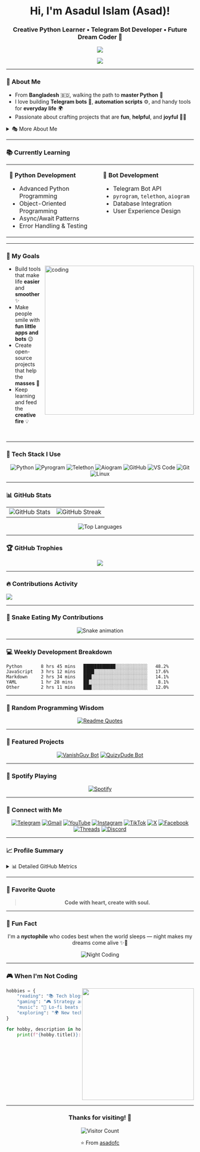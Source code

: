 <h1 align="center">Hi, I'm Asadul Islam (Asad)!</h1>
<h3 align="center">Creative Python Learner • Telegram Bot Developer • Future Dream Coder 💫</h3>

<p align="center">
  <img src="https://readme-typing-svg.demolab.com?font=Fira+Code&size=22&pause=1000&color=F75C7E&center=true&vCenter=true&width=600&lines=I+love+creating+cool+things+with+Python;Bots%2C+Scripts%2C+Fun+Tools+%F0%9F%94%A5;Always+learning%2C+always+growing!+%F0%9F%8E%93" />
</p>

<div align="center">
  
[![](https://visitcount.itsvg.in/api?id=asadofc&icon=0&color=0)](https://visitcount.itsvg.in)

</div>

---

### 🖤 About Me

- From **Bangladesh** 🇧🇩, walking the path to **master Python** 🐍  
- I love building **Telegram bots** 🤖, **automation scripts** ⚙️, and handy tools for **everyday life** 🌍  
- Passionate about crafting projects that are **fun**, **helpful**, and **joyful** 🎨✨  

<details>
<summary>🎭 More About Me</summary>

```python
class Asad:
    def __init__(self):
        self.name = "Asadul Islam"
        self.location = "Bangladesh 🇧🇩"
        self.languages = ["Python", "JavaScript"]
        self.interests = ["Bot Development", "Automation", "Open Source"]
        self.current_focus = "Building amazing Telegram bots"
        self.fun_fact = "I code best at night 🌙"
    
    def say_hi(self):
        print("Thanks for visiting my profile! Let's build something amazing together!")

me = Asad()
me.say_hi()
```

</details>

---

### 📚 Currently Learning

<table>
<tr>
<td valign="top" width="50%">

**🐍 Python Development**
- Advanced Python Programming
- Object-Oriented Programming
- Async/Await Patterns
- Error Handling & Testing

</td>
<td valign="top" width="50%">

**🤖 Bot Development**
- Telegram Bot API
- `pyrogram`, `telethon`, `aiogram`
- Database Integration
- User Experience Design

</td>
</tr>
</table>

---

### 🎯 My Goals

<img align="right" alt="coding" width="400" src="https://user-images.githubusercontent.com/74038190/229223263-cf2e4b07-2615-4f87-9c38-e37600f8381a.gif">

- Build tools that make life **easier** and **smoother** ✨  
- Make people smile with **fun little apps and bots** 😉  
- Create open-source projects that help the **masses** 🙌  
- Keep learning and feed the **creative fire** 💡  

<br clear="right"/>

---

### 🧰 Tech Stack I Use

<div align="center">

![Python](https://img.shields.io/badge/Python-3776AB?style=for-the-badge&logo=python&logoColor=white)
![Pyrogram](https://img.shields.io/badge/Pyrogram-2CA5E0?style=for-the-badge&logo=telegram&logoColor=white)
![Telethon](https://img.shields.io/badge/Telethon-0088cc?style=for-the-badge&logo=telegram&logoColor=white)
![Aiogram](https://img.shields.io/badge/Aiogram-blue?style=for-the-badge&logo=python&logoColor=white)
![GitHub](https://img.shields.io/badge/GitHub-181717?style=for-the-badge&logo=github&logoColor=white)
![VS Code](https://img.shields.io/badge/VS%20Code-007ACC?style=for-the-badge&logo=visual-studio-code&logoColor=white)
![Git](https://img.shields.io/badge/Git-F05032?style=for-the-badge&logo=git&logoColor=white)
![Linux](https://img.shields.io/badge/Linux-FCC624?style=for-the-badge&logo=linux&logoColor=black)

</div>

---

### 📊 GitHub Stats

<div align="center">
<table>
<tr>
<td>
<img src="https://github-readme-stats.vercel.app/api?username=asadofc&show_icons=true&theme=radical&hide_border=true&count_private=true" alt="GitHub Stats" />
</td>
<td>
<img src="https://github-readme-streak-stats.herokuapp.com?user=asadofc&theme=radical&hide_border=true" alt="GitHub Streak" />
</td>
</tr>
</table>

<img src="https://github-readme-stats.vercel.app/api/top-langs/?username=asadofc&layout=compact&theme=radical&hide_border=true&langs_count=8" alt="Top Languages" />

</div>

---

### 🏆 GitHub Trophies

<p align="center">
  <img src="https://github-profile-trophy.vercel.app/?username=asadofc&theme=radical&no-frame=true&no-bg=true&margin-w=4&row=1&column=7" />
</p>

---

### 🔥 Contributions Activity

<img src="https://github-readme-activity-graph.vercel.app/graph?username=asadofc&custom_title=Asad's%20GitHub%20Activity%20Graph&bg_color=0D1117&color=708090&line=24292E&point=24292E&area=true&hide_border=true" />

---

### 🐍 Snake Eating My Contributions

<div align="center">
  
![Snake animation](https://github.com/asadofc/asadofc/blob/output/github-contribution-grid-snake.svg)

</div>

---

### 💻 Weekly Development Breakdown

<!--START_SECTION:waka-->
```text
Python       8 hrs 45 mins   ████████████░░░░░░░░░░░░   48.2%
JavaScript   3 hrs 12 mins   ████░░░░░░░░░░░░░░░░░░░░   17.6%
Markdown     2 hrs 34 mins   ███░░░░░░░░░░░░░░░░░░░░░   14.1%
YAML         1 hr 28 mins    ██░░░░░░░░░░░░░░░░░░░░░░    8.1%
Other        2 hrs 11 mins   ███░░░░░░░░░░░░░░░░░░░░░   12.0%
```
<!--END_SECTION:waka-->

---

### 🔁 Random Programming Wisdom

<div align="center">

[![Readme Quotes](https://quotes-github-readme.vercel.app/api?type=horizontal&theme=radical)](https://github.com/piyushsuthar/github-readme-quotes)

</div>

---

### 📌 Featured Projects

<div align="center">

[![VanishGuy Bot](https://github-readme-stats.vercel.app/api/pin/?username=asadofc&repo=vanishguy-bot&theme=radical&hide_border=true)](https://github.com/asadofc/vanishguy-bot)
[![QuizyDude Bot](https://github-readme-stats.vercel.app/api/pin/?username=asadofc&repo=quizydude-bot&theme=radical&hide_border=true)](https://github.com/asadofc/quizydude-bot)

</div>

---

### 🎵 Spotify Playing

<div align="center">

[![Spotify](https://novatorem-asadofc.vercel.app/api/spotify)](https://open.spotify.com/user/YOUR_SPOTIFY_USER_ID)

</div>

---

### 💌 Connect with Me

<div align="center">

[![Telegram](https://img.shields.io/badge/Telegram-2CA5E0?style=for-the-badge&logo=telegram&logoColor=white)](https://t.me/asad_ofc)
[![Gmail](https://img.shields.io/badge/Gmail-D14836?style=for-the-badge&logo=gmail&logoColor=white)](mailto:mr.asadul.islam00@gmail.com)
[![YouTube](https://img.shields.io/badge/YouTube-FF0000?style=for-the-badge&logo=youtube&logoColor=white)](https://youtube.com/@asad_ofc)
[![Instagram](https://img.shields.io/badge/Instagram-E4405F?style=for-the-badge&logo=instagram&logoColor=white)](https://instagram.com/aasad_ofc)
[![TikTok](https://img.shields.io/badge/TikTok-000000?style=for-the-badge&logo=tiktok&logoColor=white)](https://tiktok.com/@asad_ofc)
[![X](https://img.shields.io/badge/X-000000?style=for-the-badge&logo=twitter&logoColor=white)](https://x.com/asad_ofc)
[![Facebook](https://img.shields.io/badge/Facebook-1877F2?style=for-the-badge&logo=facebook&logoColor=white)](https://facebook.com/aasad.ofc)
[![Threads](https://img.shields.io/badge/Threads-000000?style=for-the-badge&logo=threads&logoColor=white)](https://www.threads.net/@aasad_ofc)
[![Discord](https://img.shields.io/badge/Discord-asad__ofc-5865F2?style=for-the-badge&logo=discord&logoColor=white)](https://discord.com/users/1067999831416635473)

</div>

---

### 📈 Profile Summary

<details>
<summary>📊 Detailed GitHub Metrics</summary>

![Metrics](https://metrics.lecoq.io/asadofc?template=classic&config.timezone=Asia%2FDhaka)

</details>

---

### 💖 Favorite Quote

<div align="center">

> **Code with heart, create with soul.**

</div>

---

### 🌙 Fun Fact

<div align="center">
  
I'm a **nyctophile** who codes best when the world sleeps — night makes my dreams come alive ✨🌌

![Night Coding](https://user-images.githubusercontent.com/74038190/212284158-e840e285-664b-44d7-b79b-e264b5e54825.gif)

</div>

---

### 🎮 When I'm Not Coding

<img align="right" src="https://user-images.githubusercontent.com/74038190/212748842-9fcbad5b-6173-4175-8a61-521f3dbb7514.gif" width="300">

```python
hobbies = {
    "reading": "📚 Tech blogs and documentation",
    "gaming": "🎮 Strategy and puzzle games", 
    "music": "🎵 Lo-fi beats while coding",
    "exploring": "🌍 New technologies and frameworks"
}

for hobby, description in hobbies.items():
    print(f"{hobby.title()}: {description}")
```

<br clear="right"/>

---

<div align="center">

### Thanks for visiting! 🚀

![Visitor Count](https://komarev.com/ghpvc/?username=asadofc&label=Profile+Views&color=blueviolet&style=for-the-badge)

⭐️ From [asadofc](https://github.com/asadofc)

</div>